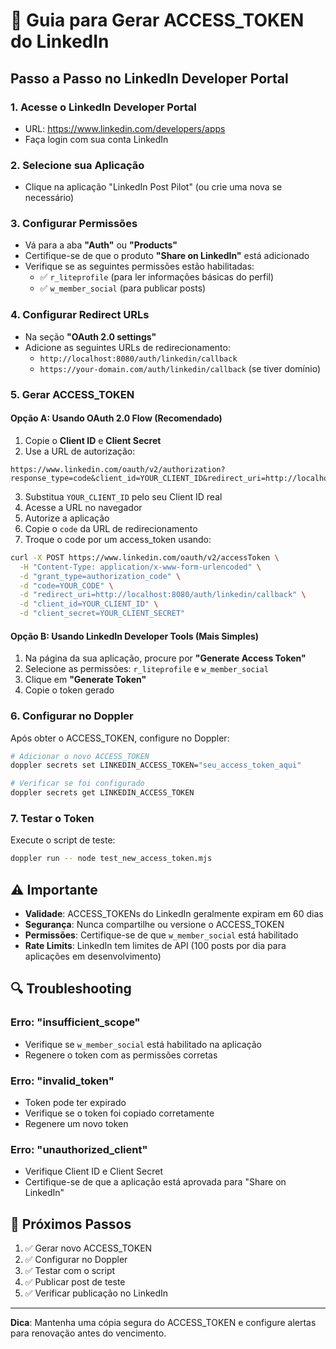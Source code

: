 # 🔑 Guia para Gerar ACCESS_TOKEN do LinkedIn

## Passo a Passo no LinkedIn Developer Portal

### 1. Acesse o LinkedIn Developer Portal
- URL: https://www.linkedin.com/developers/apps
- Faça login com sua conta LinkedIn

### 2. Selecione sua Aplicação
- Clique na aplicação "LinkedIn Post Pilot" (ou crie uma nova se necessário)

### 3. Configurar Permissões
- Vá para a aba **"Auth"** ou **"Products"**
- Certifique-se de que o produto **"Share on LinkedIn"** está adicionado
- Verifique se as seguintes permissões estão habilitadas:
  - ✅ `r_liteprofile` (para ler informações básicas do perfil)
  - ✅ `w_member_social` (para publicar posts)

### 4. Configurar Redirect URLs
- Na seção **"OAuth 2.0 settings"**
- Adicione as seguintes URLs de redirecionamento:
  - `http://localhost:8080/auth/linkedin/callback`
  - `https://your-domain.com/auth/linkedin/callback` (se tiver domínio)

### 5. Gerar ACCESS_TOKEN

#### Opção A: Usando OAuth 2.0 Flow (Recomendado)
1. Copie o **Client ID** e **Client Secret**
2. Use a URL de autorização:
```
https://www.linkedin.com/oauth/v2/authorization?response_type=code&client_id=YOUR_CLIENT_ID&redirect_uri=http://localhost:8080/auth/linkedin/callback&scope=r_liteprofile%20w_member_social
```
3. Substitua `YOUR_CLIENT_ID` pelo seu Client ID real
4. Acesse a URL no navegador
5. Autorize a aplicação
6. Copie o `code` da URL de redirecionamento
7. Troque o code por um access_token usando:
```bash
curl -X POST https://www.linkedin.com/oauth/v2/accessToken \
  -H "Content-Type: application/x-www-form-urlencoded" \
  -d "grant_type=authorization_code" \
  -d "code=YOUR_CODE" \
  -d "redirect_uri=http://localhost:8080/auth/linkedin/callback" \
  -d "client_id=YOUR_CLIENT_ID" \
  -d "client_secret=YOUR_CLIENT_SECRET"
```

#### Opção B: Usando LinkedIn Developer Tools (Mais Simples)
1. Na página da sua aplicação, procure por **"Generate Access Token"**
2. Selecione as permissões: `r_liteprofile` e `w_member_social`
3. Clique em **"Generate Token"**
4. Copie o token gerado

### 6. Configurar no Doppler

Após obter o ACCESS_TOKEN, configure no Doppler:

```bash
# Adicionar o novo ACCESS_TOKEN
doppler secrets set LINKEDIN_ACCESS_TOKEN="seu_access_token_aqui"

# Verificar se foi configurado
doppler secrets get LINKEDIN_ACCESS_TOKEN
```

### 7. Testar o Token

Execute o script de teste:

```bash
doppler run -- node test_new_access_token.mjs
```

## ⚠️ Importante

- **Validade**: ACCESS_TOKENs do LinkedIn geralmente expiram em 60 dias
- **Segurança**: Nunca compartilhe ou versione o ACCESS_TOKEN
- **Permissões**: Certifique-se de que `w_member_social` está habilitado
- **Rate Limits**: LinkedIn tem limites de API (100 posts por dia para aplicações em desenvolvimento)

## 🔍 Troubleshooting

### Erro: "insufficient_scope"
- Verifique se `w_member_social` está habilitado na aplicação
- Regenere o token com as permissões corretas

### Erro: "invalid_token"
- Token pode ter expirado
- Verifique se o token foi copiado corretamente
- Regenere um novo token

### Erro: "unauthorized_client"
- Verifique Client ID e Client Secret
- Certifique-se de que a aplicação está aprovada para "Share on LinkedIn"

## 📝 Próximos Passos

1. ✅ Gerar novo ACCESS_TOKEN
2. ✅ Configurar no Doppler
3. ✅ Testar com o script
4. ✅ Publicar post de teste
5. ✅ Verificar publicação no LinkedIn

---

**Dica**: Mantenha uma cópia segura do ACCESS_TOKEN e configure alertas para renovação antes do vencimento.